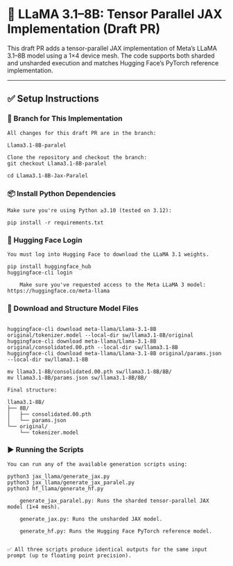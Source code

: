 # 🧠 LLaMA 3.1–8B: Tensor Parallel JAX Implementation (Draft PR)

This draft PR adds a tensor-parallel JAX implementation of Meta’s LLaMA 3.1–8B model using a 1×4 device mesh. The code supports both sharded and unsharded execution and matches Hugging Face’s PyTorch reference implementation.

---

## ✅ Setup Instructions

### 🌿 Branch for This Implementation
```
All changes for this draft PR are in the branch:

Llama3.1-8B-paralel

Clone the repository and checkout the branch:
git checkout Llama3.1-8B-paralel

cd Llama3.1-8B-Jax-Paralel
```

### 📦 Install Python Dependencies
```
Make sure you're using Python ≥3.10 (tested on 3.12):

pip install -r requirements.txt
```


### 🌿 Hugging Face Login
```
You must log into Hugging Face to download the LLaMA 3.1 weights.

pip install huggingface_hub
huggingface-cli login

    Make sure you've requested access to the Meta LLaMA 3 model: https://huggingface.co/meta-llama
```

### 🌿 Download and Structure Model Files
```

huggingface-cli download meta-llama/Llama-3.1-8B original/tokenizer.model --local-dir sw/llama3.1-8B/original
huggingface-cli download meta-llama/Llama-3.1-8B original/consolidated.00.pth --local-dir sw/llama3.1-8B
huggingface-cli download meta-llama/Llama-3.1-8B original/params.json --local-dir sw/llama3.1-8B

mv llama3.1-8B/consolidated.00.pth sw/llama3.1-8B/8B/
mv llama3.1-8B/params.json sw/llama3.1-8B/8B/

Final structure:

llama3.1-8B/
├── 8B/
│   ├── consolidated.00.pth
│   └── params.json
└── original/
    └── tokenizer.model
```


### ▶️ Running the Scripts
```
You can run any of the available generation scripts using:

python3 jax_llama/generate_jax.py
python3 jax_llama/generate_jax_paralel.py
python3 hf_llama/generate_hf.py

    generate_jax_paralel.py: Runs the sharded tensor-parallel JAX model (1×4 mesh).

    generate_jax.py: Runs the unsharded JAX model.

    generate_hf.py: Runs the Hugging Face PyTorch reference model.


✅ All three scripts produce identical outputs for the same input prompt (up to floating point precision).
```

